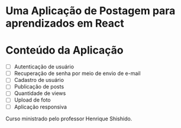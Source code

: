 # Uma Aplicação de Postagem para aprendizados em React

# Conteúdo da Aplicação
- [ ] Autenticação de usuário
- [ ] Recuperação de senha por meio de envio de e-mail
- [ ] Cadastro de usuário
- [ ] Publicação de posts
- [ ] Quantidade de views
- [ ] Upload de foto
- [ ] Aplicação responsiva

Curso ministrado pelo professor Henrique Shishido.
